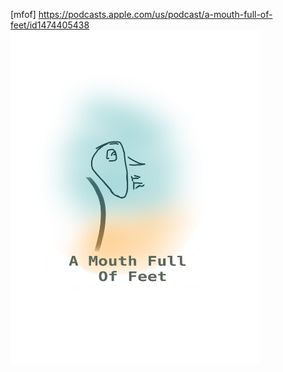 
[mfof] https://podcasts.apple.com/us/podcast/a-mouth-full-of-feet/id1474405438
<img src="https://github.com/philopaszoon/mfof/blob/master/IMG_0327.PNG" width="400"/>
